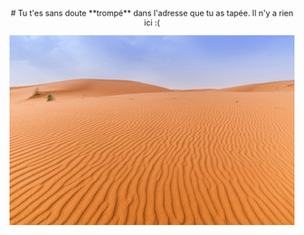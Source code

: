 <p align="center">
# Tu t'es sans doute **trompé** dans l'adresse que tu as tapée.
Il n'y a rien ici :(
</p>

![C'est le désert, ici](/desert.jpg)
